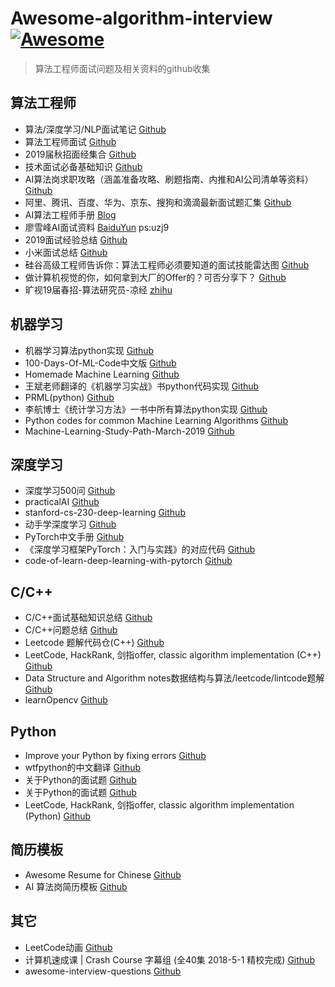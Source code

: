 # Awesome-algorithm-interview [![Awesome](https://cdn.rawgit.com/sindresorhus/awesome/d7305f38d29fed78fa85652e3a63e154dd8e8829/media/badge.svg)](https://github.com/sindresorhus/awesome)

> 算法工程师面试问题及相关资料的github收集  

## 算法工程师
- 算法/深度学习/NLP面试笔记 [Github](https://github.com/imhuay/Algorithm_Interview_Notes-Chinese)  
- 算法工程师面试 [Github](https://github.com/lcylmhlcy/AIinterview)  
- 2019届秋招面经集合 [Github](https://github.com/zslomo/2019-Autumn-recruitment-experience)  
- 技术面试必备基础知识 [Github](https://github.com/CyC2018/CS-Notes)  
- AI算法岗求职攻略（涵盖准备攻略、刷题指南、内推和AI公司清单等资料）[Github](https://github.com/amusi/AI-Job-Notes)  
- 阿里、腾讯、百度、华为、京东、搜狗和滴滴最新面试题汇集 [Github](https://github.com/xiaole0310/interview-)  
- AI算法工程师手册 [Blog](http://www.huaxiaozhuan.com/)  
- 廖雪峰AI面试资料 [BaiduYun](https://pan.baidu.com/s/10NL2yJxsBFjq8PP-wdBfuw)  ps:uzj9  
- 2019面试经验总结 [Github](https://github.com/lcylmhlcy/Awesome-algorithm-interview/blob/master/interview/1.md)  
- 小米面试总结 [Github](https://github.com/lcylmhlcy/Awesome-algorithm-interview/blob/master/interview/2.md)  
- 硅谷高级工程师告诉你：算法工程师必须要知道的面试技能雷达图 [Github](https://github.com/lcylmhlcy/Awesome-algorithm-interview/blob/master/interview/3.md)  
- 做计算机视觉的你，如何拿到大厂的Offer的？可否分享下？ [Github](https://www.zhihu.com/question/272045026/answer/366665187)  
- 旷视19届春招-算法研究员-凉经 [zhihu](https://www.nowcoder.com/discuss/167336)  

## 机器学习
- 机器学习算法python实现 [Github](https://github.com/lawlite19/MachineLearning_Python)  
- 100-Days-Of-ML-Code中文版 [Github](https://github.com/MLEveryday/100-Days-Of-ML-Code)  
- Homemade Machine Learning [Github](https://github.com/trekhleb/homemade-machine-learning)  
- 王斌老师翻译的《机器学习实战》书python代码实现 [Github](https://github.com/wzy6642/Machine-Learning-in-Action-Python3)  
- PRML(python) [Github](https://github.com/ctgk/PRML)  
- 李航博士《统计学习方法》一书中所有算法python实现 [Github](https://github.com/WenDesi/lihang_book_algorithm)  
- Python codes for common Machine Learning Algorithms [Github](https://github.com/susanli2016/Machine-Learning-with-Python)  
- Machine-Learning-Study-Path-March-2019 [Github](https://github.com/clone95/Machine-Learning-Study-Path-March-2019)  

## 深度学习
- 深度学习500问 [Github](https://github.com/scutan90/DeepLearning-500-questions)  
- practicalAI [Github](https://github.com/GokuMohandas/practicalAI)   
- stanford-cs-230-deep-learning [Github](https://github.com/afshinea/stanford-cs-230-deep-learning)  
- 动手学深度学习 [Github](https://github.com/d2l-ai/d2l-zh)  
- PyTorch中文手册 [Github](https://github.com/zergtant/pytorch-handbook)  
- 《深度学习框架PyTorch：入门与实践》的对应代码 [Github](https://github.com/chenyuntc/pytorch-book)  
- code-of-learn-deep-learning-with-pytorch [Github](https://github.com/L1aoXingyu/code-of-learn-deep-learning-with-pytorch)  
 
## C/C++
- C/C++面试基础知识总结 [Github](https://github.com/huihut/interview)  
- C/C++问题总结 [Github](https://github.com/linw7/Skill-Tree/blob/master/%E7%BC%96%E7%A8%8B%E8%AF%AD%E8%A8%80C++.md)
- Leetcode 题解代码仓(C++) [Github](https://github.com/liuyubobobo/Play-Leetcode)  
- LeetCode, HackRank, 剑指offer, classic algorithm implementation (C++) [Github](https://github.com/knightsj/awesome-algorithm-question-solution)  
- Data Structure and Algorithm notes数据结构与算法/leetcode/lintcode题解 [Github](https://github.com/billryan/algorithm-exercise)  
- learnOpencv [Github](https://github.com/spmallick/learnopencv)  

## Python
- Improve your Python by fixing errors [Github](https://github.com/qxf2/wtfiswronghere)  
- wtfpython的中文翻译 [Github](https://github.com/leisurelicht/wtfpython-cn)  
- 关于Python的面试题 [Github](https://github.com/taizilongxu/interview_python)  
- 关于Python的面试题 [Github](https://github.com/kenwoodjw/python_interview_question)  
- LeetCode, HackRank, 剑指offer, classic algorithm implementation (Python) [Github](https://github.com/apachecn/awesome-algorithm)  

## 简历模板
-  Awesome Resume for Chinese [Github](https://github.com/dyweb/awesome-resume-for-chinese)  
- AI 算法岗简历模板 [Github](https://github.com/amusi/AI-Job-Resume)  

## 其它
- LeetCode动画 [Github](https://github.com/MisterBooo/LeetCodeAnimation)  
- 计算机速成课 | Crash Course 字幕组 (全40集 2018-5-1 精校完成) [Github](https://github.com/1c7/crash-course-computer-science-chinese)  
- awesome-interview-questions [Github](https://github.com/MaximAbramchuck/awesome-interview-questions)  
